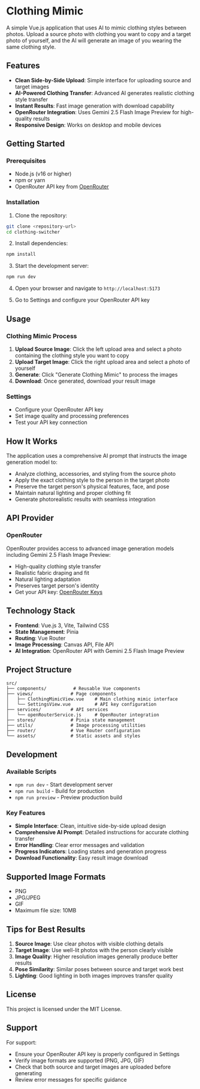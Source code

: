 # Clothing Mimic

A simple Vue.js application that uses AI to mimic clothing styles between photos. Upload a source photo with clothing you want to copy and a target photo of yourself, and the AI will generate an image of you wearing the same clothing style.

## Features

- **Clean Side-by-Side Upload**: Simple interface for uploading source and target images
- **AI-Powered Clothing Transfer**: Advanced AI generates realistic clothing style transfer
- **Instant Results**: Fast image generation with download capability
- **OpenRouter Integration**: Uses Gemini 2.5 Flash Image Preview for high-quality results
- **Responsive Design**: Works on desktop and mobile devices

## Getting Started

### Prerequisites

- Node.js (v16 or higher)
- npm or yarn
- OpenRouter API key from [OpenRouter](https://openrouter.ai/keys)

### Installation

1. Clone the repository:

```bash
git clone <repository-url>
cd clothing-switcher
```

2. Install dependencies:

```bash
npm install
```

3. Start the development server:

```bash
npm run dev
```

4. Open your browser and navigate to `http://localhost:5173`

5. Go to Settings and configure your OpenRouter API key

## Usage

### Clothing Mimic Process

1. **Upload Source Image**: Click the left upload area and select a photo containing the clothing style you want to copy
2. **Upload Target Image**: Click the right upload area and select a photo of yourself
3. **Generate**: Click "Generate Clothing Mimic" to process the images
4. **Download**: Once generated, download your result image

### Settings

- Configure your OpenRouter API key
- Set image quality and processing preferences
- Test your API key connection

## How It Works

The application uses a comprehensive AI prompt that instructs the image generation model to:

- Analyze clothing, accessories, and styling from the source photo
- Apply the exact clothing style to the person in the target photo
- Preserve the target person's physical features, face, and pose
- Maintain natural lighting and proper clothing fit
- Generate photorealistic results with seamless integration

## API Provider

### OpenRouter

OpenRouter provides access to advanced image generation models including Gemini 2.5 Flash Image Preview:

- High-quality clothing style transfer
- Realistic fabric draping and fit
- Natural lighting adaptation
- Preserves target person's identity
- Get your API key: [OpenRouter Keys](https://openrouter.ai/keys)

## Technology Stack

- **Frontend**: Vue.js 3, Vite, Tailwind CSS
- **State Management**: Pinia
- **Routing**: Vue Router
- **Image Processing**: Canvas API, File API
- **AI Integration**: OpenRouter API with Gemini 2.5 Flash Image Preview

## Project Structure

```
src/
├── components/          # Reusable Vue components
├── views/              # Page components
│   ├── ClothingMimicView.vue    # Main clothing mimic interface
│   └── SettingsView.vue         # API key configuration
├── services/           # API services
│   └── openRouterService.js     # OpenRouter integration
├── stores/             # Pinia state management
├── utils/              # Image processing utilities
├── router/             # Vue Router configuration
└── assets/             # Static assets and styles
```

## Development

### Available Scripts

- `npm run dev` - Start development server
- `npm run build` - Build for production
- `npm run preview` - Preview production build

### Key Features

- **Simple Interface**: Clean, intuitive side-by-side upload design
- **Comprehensive AI Prompt**: Detailed instructions for accurate clothing transfer
- **Error Handling**: Clear error messages and validation
- **Progress Indicators**: Loading states and generation progress
- **Download Functionality**: Easy result image download

## Supported Image Formats

- PNG
- JPG/JPEG
- GIF
- Maximum file size: 10MB

## Tips for Best Results

1. **Source Image**: Use clear photos with visible clothing details
2. **Target Image**: Use well-lit photos with the person clearly visible
3. **Image Quality**: Higher resolution images generally produce better results
4. **Pose Similarity**: Similar poses between source and target work best
5. **Lighting**: Good lighting in both images improves transfer quality

## License

This project is licensed under the MIT License.

## Support

For support:

- Ensure your OpenRouter API key is properly configured in Settings
- Verify image formats are supported (PNG, JPG, GIF)
- Check that both source and target images are uploaded before generating
- Review error messages for specific guidance
